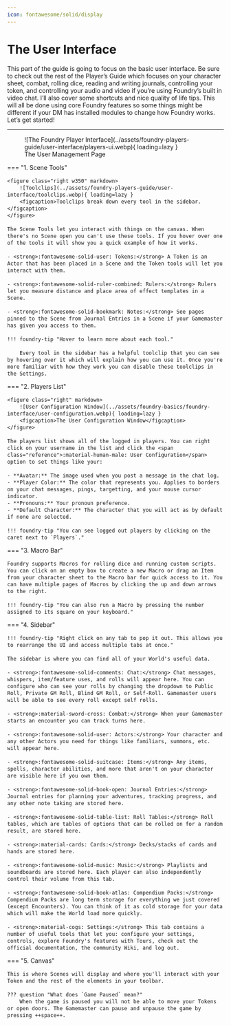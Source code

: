```yaml
---
icon: fontawesome/solid/display
---
```


# The User Interface
This part of the guide is going to focus on the basic user interface. Be sure to check out the rest of the Player’s Guide which focuses on your character sheet, combat, rolling dice, reading and writing journals, controlling your token, and controlling your audio and video if you’re using Foundry’s built in video chat. I’ll also cover some shortcuts and nice quality of life tips. This will all be done using core Foundry features so some things might be different if your DM has installed modules to change how Foundry works. Let’s get started!

---

<figure markdown>
  ![The Foundry Player Interface](../assets/foundry-players-guide/user-interface/players-ui.webp){ loading=lazy }
  <figcaption>The User Management Page</figcaption>
</figure>

=== "1. Scene Tools"

    <figure class="right w350" markdown>
        ![Toolclips](../assets/foundry-players-guide/user-interface/toolclips.webp){ loading=lazy }
        <figcaption>Toolclips break down every tool in the sidebar.</figcaption>
    </figure>

    The Scene Tools let you interact with things on the canvas. When there's no Scene open you can't use these tools. If you hover over one of the tools it will show you a quick example of how it works.

    - <strong>:fontawesome-solid-user: Tokens:</strong> A Token is an Actor that has been placed in a Scene and the Token tools will let you interact with them.

    - <strong>:fontawesome-solid-ruler-combined: Rulers:</strong> Rulers let you measure distance and place area of effect templates in a Scene.
    
    - <strong>:fontawesome-solid-bookmark: Notes:</strong> See pages pinned to the Scene from Journal Entries in a Scene if your Gamemaster has given you access to them.

    !!! foundry-tip "Hover to learn more about each tool."

        Every tool in the sidebar has a helpful toolclip that you can see by hovering over it which will explain how you can use it. Once you're more familiar with how they work you can disable these toolclips in the Settings.

=== "2. Players List"

    <figure class="right" markdown>
        ![User Configuration Window](../assets/foundry-basics/foundry-interface/user-configuration.webp){ loading=lazy }
        <figcaption>The User Configuration Window</figcaption>
    </figure>

    The players list shows all of the logged in players. You can right click on your username in the list and click the <span class="reference">:material-human-male: User Configuration</span> option to set things like your:

    - **Avatar:** The image used when you post a message in the chat log.
    - **Player Color:** The color that represents you. Applies to borders on your chat messages, pings, targetting, and your mouse cursor indicator.
    - **Pronouns:** Your pronoun preference.
    - **Default Character:** The character that you will act as by default if none are selected.

    !!! foundry-tip "You can see logged out players by clicking on the caret next to `Players`."

=== "3. Macro Bar"

    Foundry supports Macros for rolling dice and running custom scripts. You can click on an empty box to create a new Macro or drag an Item from your character sheet to the Macro bar for quick access to it. You can have multiple pages of Macros by clicking the up and down arrows to the right.

    !!! foundry-tip "You can also run a Macro by pressing the number assigned to its square on your keyboard."

=== "4. Sidebar"

    !!! foundry-tip "Right click on any tab to pop it out. This allows you to rearrange the UI and access multiple tabs at once."

    The sidebar is where you can find all of your World's useful data.

    - <strong>:fontawesome-solid-comments: Chat:</strong> Chat messages, whispers, item/feature uses, and rolls will appear here. You can configure who can see your rolls by changing the dropdown to Public Roll, Private GM Roll, Blind GM Roll, or Self-Roll. Gamemaster users will be able to see every roll except self rolls.

    - <strong>:material-sword-cross: Combat:</strong> When your Gamemaster starts an encounter you can track turns here.
    
    - <strong>:fontawesome-solid-user: Actors:</strong> Your character and any other Actors you need for things like familiars, summons, etc. will appear here.
    
    - <strong>:fontawesome-solid-suitcase: Items:</strong> Any items, spells, character abilities, and more that aren't on your character are visible here if you own them.

    - <strong>:fontawesome-solid-book-open: Journal Entries:</strong> Journal entries for planning your adventures, tracking progress, and any other note taking are stored here.
    
    - <strong>:fontawesome-solid-table-list: Roll Tables:</strong> Roll tables, which are tables of options that can be rolled on for a random result, are stored here.
    
    - <strong>:material-cards: Cards:</strong> Decks/stacks of cards and hands are stored here.

    - <strong>:fontawesome-solid-music: Music:</strong> Playlists and soundboards are stored here. Each player can also independently control their volume from this tab.

    - <strong>:fontawesome-solid-book-atlas: Compendium Packs:</strong> Compendium Packs are long term storage for everything we just covered (except Encounters). You can think of it as cold storage for your data which will make the World load more quickly.

    - <strong>:material-cogs: Settings:</strong> This tab contains a number of useful tools that let you: configure your settings, controls, explore Foundry's features with Tours, check out the official documentation, the community Wiki, and log out.

=== "5. Canvas"

    This is where Scenes will display and where you'll interact with your Token and the rest of the elements in your toolbar.

    ??? question "What does `Game Paused` mean?"
        When the game is paused you will not be able to move your Tokens or open doors. The Gamemaster can pause and unpause the game by pressing ++space++.